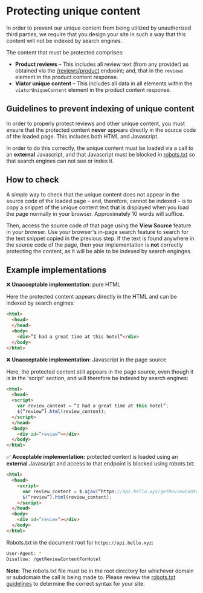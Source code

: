 # Protecting unique content

In order to prevent our unique content from being utilized by unauthorized third parties, we require that you design your site in such a way that this content will not be indexed by search engines.

The content that must be protected comprises:

- **Product reviews** – This includes all review text (from any provider) as obtained via the [/reviews/product](../../../openapi/reference/operation/reviewsProduct) endpoint; and, that in the `reviews` element in the product content response. 
- **Viator unique content** – This includes all data in all elements within the `viatorUniqueContent` element in the product content response.

## Guidelines to prevent indexing of unique content

In order to properly protect reviews and other unique content, you must ensure that the protected content **never** appears directly in the source code of the loaded page. This includes both HTML and Javascript.

In order to do this correctly, the unique content must be loaded via a call to an **external** Javascript, and that Javascript must be blocked in [robots.txt](https://moz.com/learn/seo/robotstxt) so that search engines can not see or index it.

## How to check

A simple way to check that the unique content does not appear in the source code of the loaded page – and, therefore, cannot be indexed – is to copy a snippet of the unique content text that is displayed when you load the page normally in your browser. Approximately 10 words will suffice.

Then, access the source code of that page using the **View Source** feature in your browser. Use your browser's in-page search feature to search for the text snippet copied in the previous step. If the text is found anywhere in the source code of the page, then your implementation is **not** correctly protecting the content, as it will be able to be indexed by search enginges. 

## Example implementations

❌ **Unacceptable implementation**: pure HTML

Here the protected content appears directly in the HTML and can be indexed by search engines:

```html
<html>
  <head>
  </head>
  <body>
    <div>”I had a great time at this hotel”</div>
  </body>
</html>
```

❌ **Unacceptable implementation**: Javascript in the page source

Here, the protected content still appears in the page source, even though it is in the 'script' section, and will therefore be indexed by search engines:


```html
<html>
  <head>
  <script>
    var review_content = ”I had a great time at this hotel”;
    $(“review”).html(review_content);
  </script>
  </head>
  <body>
    <div id=”review”></div>
  </body>
</html>
```

✅ **Acceptable implementation:** protected content is loaded using an **external** Javascript and access to that endpoint is blocked using robots.txt:

```html
<html>
  <head>
    <script>
      var review_content = $.ajax(“https://api.hello.xyz/getReviewContentForHotel/123/”);
      $(“review”).html(review_content);
    </script>
  </head>
  <body>
    <div id=”review”></div>
  </body>
</html>
```

Robots.txt in the document root for `https://api.hello.xyz`:

```bash
User-Agent: *
Disallow: /getReviewContentForHotel
```

**Note**: The robots.txt file must be in the root directory for whichever domain or subdomain the call is being made to. Please review the [robots.txt guidelines](https://developers.google.com/search/docs/advanced/robots/create-robots-txt) to determine the correct syntax for your site.